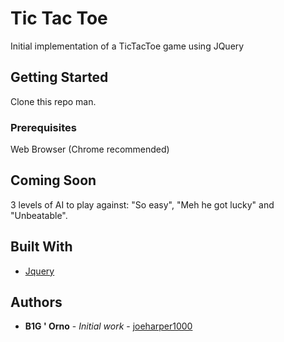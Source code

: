 # Tic Tac Toe

Initial implementation of a TicTacToe game using JQuery

## Getting Started

Clone this repo man.

### Prerequisites

Web Browser (Chrome recommended)

## Coming Soon

3 levels of AI to play against: "So easy", "Meh he got lucky" and "Unbeatable".

## Built With

* [Jquery](https://jquery.com/)

## Authors

* **B1G ' Orno** - *Initial work* - [joeharper1000](https://github.com/joeharper1000)
